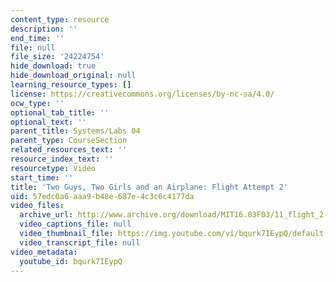 ```yaml
---
content_type: resource
description: ''
end_time: ''
file: null
file_size: '24224754'
hide_download: true
hide_download_original: null
learning_resource_types: []
license: https://creativecommons.org/licenses/by-nc-sa/4.0/
ocw_type: ''
optional_tab_title: ''
optional_text: ''
parent_title: Systems/Labs 04
parent_type: CourseSection
related_resources_text: ''
resource_index_text: ''
resourcetype: Video
start_time: ''
title: 'Two Guys, Two Girls and an Airplane: Flight Attempt 2'
uid: 57edc0a6-aaa9-b48e-687e-4c3c6c4177da
video_files:
  archive_url: http://www.archive.org/download/MIT16.03F03/11_flight_2-220k.mp4
  video_captions_file: null
  video_thumbnail_file: https://img.youtube.com/vi/bqurk7IEypQ/default.jpg
  video_transcript_file: null
video_metadata:
  youtube_id: bqurk7IEypQ
---
```

